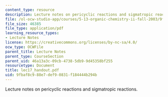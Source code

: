 ```yaml
---
content_type: resource
description: Lecture notes on pericyclic reactions and sigmatropic reactions.
file: /ol-ocw-studio-app/courses/5-13-organic-chemistry-ii-fall-2003/9fbaf8c988e7def90831f184444b294b_lec17_handout.pdf
file_size: 46385
file_type: application/pdf
learning_resource_types:
- Lecture Notes
license: https://creativecommons.org/licenses/by-nc-sa/4.0/
ocw_type: OCWFile
parent_title: Lecture Notes
parent_type: CourseSection
parent_uid: 46a13a3c-09cb-4738-5db9-9d45358bf255
resourcetype: Document
title: lec17_handout.pdf
uid: 9fbaf8c9-88e7-def9-0831-f184444b294b
---
```

Lecture notes on pericyclic reactions and sigmatropic reactions.
